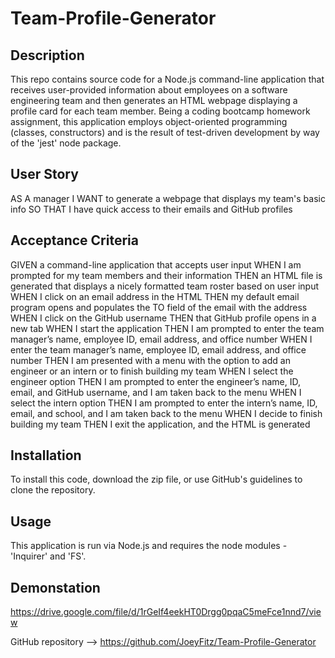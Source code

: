 # Team-Profile-Generator
## Description
This repo contains source code for a Node.js command-line application that receives user-provided information about employees on a software engineering team and then generates an HTML webpage displaying a profile card for each team member. Being a coding bootcamp homework assignment, this application employs object-oriented programming (classes, constructors) and is the result of test-driven development by way of the 'jest' node package. 

## User Story
AS A manager
I WANT to generate a webpage that displays my team's basic info
SO THAT I have quick access to their emails and GitHub profiles

## Acceptance Criteria
GIVEN a command-line application that accepts user input
WHEN I am prompted for my team members and their information
THEN an HTML file is generated that displays a nicely formatted team roster based on user input
WHEN I click on an email address in the HTML
THEN my default email program opens and populates the TO field of the email with the address
WHEN I click on the GitHub username
THEN that GitHub profile opens in a new tab
WHEN I start the application
THEN I am prompted to enter the team manager’s name, employee ID, email address, and office number
WHEN I enter the team manager’s name, employee ID, email address, and office number
THEN I am presented with a menu with the option to add an engineer or an intern or to finish building my team
WHEN I select the engineer option
THEN I am prompted to enter the engineer’s name, ID, email, and GitHub username, and I am taken back to the menu
WHEN I select the intern option
THEN I am prompted to enter the intern’s name, ID, email, and school, and I am taken back to the menu
WHEN I decide to finish building my team
THEN I exit the application, and the HTML is generated

## Installation
To install this code, download the zip file, or use GitHub's guidelines to clone the repository.

## Usage
This application is run via Node.js and requires the node modules - 'Inquirer' and 'FS'.

## Demonstation
https://drive.google.com/file/d/1rGeIf4eekHT0Drgg0pqaC5meFce1nnd7/view

GitHub repository --> https://github.com/JoeyFitz/Team-Profile-Generator
